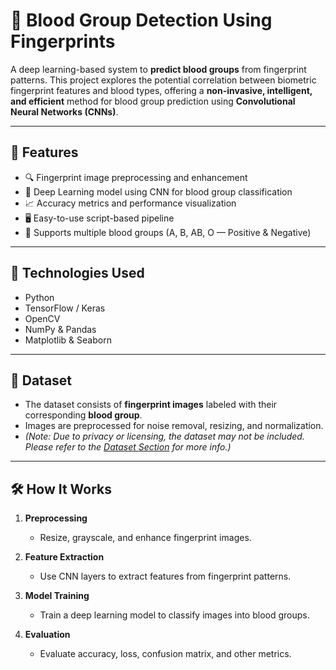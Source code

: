 # 🧬 Blood Group Detection Using Fingerprints

A deep learning-based system to **predict blood groups** from fingerprint patterns. This project explores the potential correlation between biometric fingerprint features and blood types, offering a **non-invasive, intelligent, and efficient** method for blood group prediction using **Convolutional Neural Networks (CNNs)**.

---

## 📌 Features

- 🔍 Fingerprint image preprocessing and enhancement
- 🧠 Deep Learning model using CNN for blood group classification
- 📈 Accuracy metrics and performance visualization
- 🖥️ Easy-to-use script-based pipeline
- 🧪 Supports multiple blood groups (A, B, AB, O — Positive & Negative)

---

## 🧠 Technologies Used

- Python  
- TensorFlow / Keras  
- OpenCV  
- NumPy & Pandas  
- Matplotlib & Seaborn  

---

## 📁 Dataset

- The dataset consists of **fingerprint images** labeled with their corresponding **blood group**.
- Images are preprocessed for noise removal, resizing, and normalization.
- *(Note: Due to privacy or licensing, the dataset may not be included. Please refer to the [Dataset Section](#dataset-usage) for more info.)*

---

## 🛠️ How It Works

1. **Preprocessing**  
   - Resize, grayscale, and enhance fingerprint images.
   
2. **Feature Extraction**  
   - Use CNN layers to extract features from fingerprint patterns.
   
3. **Model Training**  
   - Train a deep learning model to classify images into blood groups.
   
4. **Evaluation**  
   - Evaluate accuracy, loss, confusion matrix, and other metrics.




